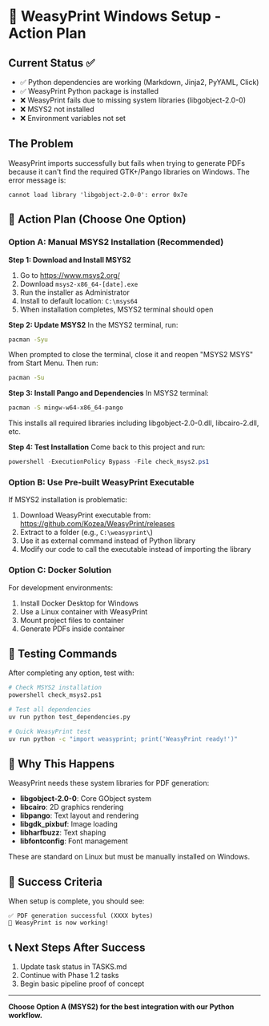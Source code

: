 # 🎯 WeasyPrint Windows Setup - Action Plan

## Current Status ✅
- ✅ Python dependencies are working (Markdown, Jinja2, PyYAML, Click)
- ✅ WeasyPrint Python package is installed
- ❌ WeasyPrint fails due to missing system libraries (libgobject-2.0-0)
- ❌ MSYS2 not installed
- ❌ Environment variables not set

## The Problem
WeasyPrint imports successfully but fails when trying to generate PDFs because it can't find the required GTK+/Pango libraries on Windows. The error message is:
```
cannot load library 'libgobject-2.0-0': error 0x7e
```

## 🚀 Action Plan (Choose One Option)

### Option A: Manual MSYS2 Installation (Recommended)

**Step 1: Download and Install MSYS2**
1. Go to https://www.msys2.org/
2. Download `msys2-x86_64-[date].exe` 
3. Run the installer as Administrator
4. Install to default location: `C:\msys64`
5. When installation completes, MSYS2 terminal should open

**Step 2: Update MSYS2**
In the MSYS2 terminal, run:
```bash
pacman -Syu
```
When prompted to close the terminal, close it and reopen "MSYS2 MSYS" from Start Menu.
Then run:
```bash
pacman -Su
```

**Step 3: Install Pango and Dependencies**
In MSYS2 terminal:
```bash
pacman -S mingw-w64-x86_64-pango
```
This installs all required libraries including libgobject-2.0-0.dll, libcairo-2.dll, etc.

**Step 4: Test Installation**
Come back to this project and run:
```powershell
powershell -ExecutionPolicy Bypass -File check_msys2.ps1
```

### Option B: Use Pre-built WeasyPrint Executable

If MSYS2 installation is problematic:
1. Download WeasyPrint executable from: https://github.com/Kozea/WeasyPrint/releases
2. Extract to a folder (e.g., `C:\weasyprint\`)
3. Use it as external command instead of Python library
4. Modify our code to call the executable instead of importing the library

### Option C: Docker Solution

For development environments:
1. Install Docker Desktop for Windows
2. Use a Linux container with WeasyPrint
3. Mount project files to container
4. Generate PDFs inside container

## 🧪 Testing Commands

After completing any option, test with:
```bash
# Check MSYS2 installation
powershell check_msys2.ps1

# Test all dependencies
uv run python test_dependencies.py

# Quick WeasyPrint test
uv run python -c "import weasyprint; print('WeasyPrint ready!')"
```

## 📝 Why This Happens

WeasyPrint needs these system libraries for PDF generation:
- **libgobject-2.0-0**: Core GObject system
- **libcairo**: 2D graphics rendering
- **libpango**: Text layout and rendering
- **libgdk_pixbuf**: Image loading
- **libharfbuzz**: Text shaping
- **libfontconfig**: Font management

These are standard on Linux but must be manually installed on Windows.

## 🎯 Success Criteria

When setup is complete, you should see:
```
✅ PDF generation successful (XXXX bytes)
🎉 WeasyPrint is now working!
```

## 📞 Next Steps After Success

1. Update task status in TASKS.md
2. Continue with Phase 1.2 tasks
3. Begin basic pipeline proof of concept

---

**Choose Option A (MSYS2) for the best integration with our Python workflow.** 